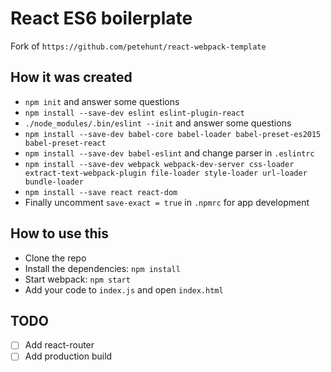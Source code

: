 # React ES6 boilerplate

Fork of `https://github.com/petehunt/react-webpack-template`

## How it was created

* `npm init` and answer some questions
* `npm install --save-dev eslint eslint-plugin-react`
* `./node_modules/.bin/eslint --init` and answer some questions
* `npm install --save-dev babel-core babel-loader babel-preset-es2015 babel-preset-react`
* `npm install --save-dev babel-eslint` and change parser in `.eslintrc`
* `npm install --save-dev webpack webpack-dev-server css-loader extract-text-webpack-plugin file-loader style-loader url-loader bundle-loader`
* `npm install --save react react-dom`
* Finally uncomment `save-exact = true` in `.npmrc` for app development

## How to use this

* Clone the repo
* Install the dependencies: `npm install`
* Start webpack: `npm start`
* Add your code to `index.js` and open `index.html`

## TODO

* [ ] Add react-router
* [ ] Add production build
